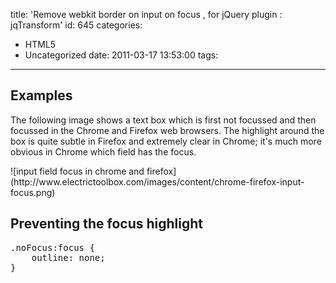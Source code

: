 title: 'Remove webkit border on input on focus , for jQuery plugin :  jqTransform'
id: 645
categories:
  - HTML5
  - Uncategorized
date: 2011-03-17 13:53:00
tags:
---

## Examples

The following image shows a text box which is first not focussed and then focussed in the Chrome and Firefox web browsers. The highlight around the box is quite subtle in Firefox and extremely clear in Chrome; it's much more obvious in Chrome which field has the focus.
<div>![input field focus in chrome and firefox](http://www.electrictoolbox.com/images/content/chrome-firefox-input-focus.png)</div>

## Preventing the focus highlight

<pre>.noFocus:focus {
    outline: none;
}</pre>